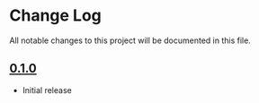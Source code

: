 # Change Log

All notable changes to this project will be documented in this file.

## [0.1.0](https://github.com/code-dot-org/code-dot-org/pull/52283)
* Initial release